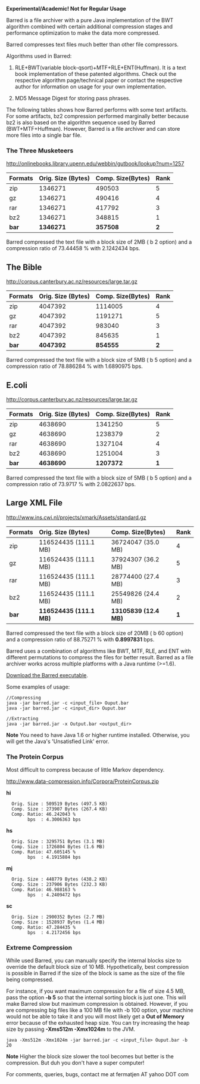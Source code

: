 **Experimental/Academic! Not for Regular Usage**

Barred is a file archiver with a pure Java implementation of the BWT algorithm combined with certain additional compression stages and performance optimization to make the data more compressed.

Barred compresses text files much better than other file compressors.

Algorithms used in Barred:

1. RLE+BWT(variable block-qsort)+MTF+RLE+ENT(Huffman). It is a text book implementation of these patented algorithms. Check out the respective algorithm page/technical paper or contact the respective author for information on usage for your own implementation.

2. MD5 Message Digest for storing pass phrases.

The following tables shows how Barred performs with some text artifacts. For some artifacts, bz2 compression performed marginally better because bz2 is also based on the algorithm sequence used by Barred (BWT+MTF+Huffman). However, Barred is a file archiver and can store more files into a single bar file.



### The Three Musketeers ###
http://onlinebooks.library.upenn.edu/webbin/gutbook/lookup?num=1257

| **Formats** | **Orig. Size (Bytes)** | **Comp. Size(Bytes)** | **Rank** |
|:------------|:-----------------------|:----------------------|:---------|
|zip|1346271|490503| 5 |
|gz|1346271|490416| 4 |
|rar|1346271|417792| 3 |
|bz2|1346271|348815| 1 |
| **bar** | **1346271** | **357508** | **2** |

Barred compressed the text file with a block size of 2MB ( b 2 option) and a compression ratio of 73.44458 % with 2.1242434 bps.

## The Bible ##
http://corpus.canterbury.ac.nz/resources/large.tar.gz

| **Formats** | **Orig. Size (Bytes)** | **Comp. Size(Bytes)** | **Rank** |
|:------------|:-----------------------|:----------------------|:---------|
|zip|4047392|1114005| 4 |
|gz|4047392|1191271| 5 |
|rar|4047392|983040| 3 |
|bz2|4047392|845635| 1 |
| **bar** | **4047392** | **854555** | **2** |

Barred compressed the text file with a block size of 5MB ( b 5 option) and a compression ratio of 78.886284 % with 1.6890975 bps.

## E.coli ##
http://corpus.canterbury.ac.nz/resources/large.tar.gz

| **Formats** | **Orig. Size (Bytes)** | **Comp. Size(Bytes)** | **Rank** |
|:------------|:-----------------------|:----------------------|:---------|
|zip|4638690|1341250| 5 |
|gz|4638690|1238379| 2 |
|rar|4638690|1327104| 4 |
|bz2|4638690|1251004| 3 |
| **bar** | **4638690** | **1207372** | **1** |

Barred compressed the text file with a block size of 5MB ( b 5 option) and a compression ratio of 73.9717 % with 2.0822637 bps.

## Large XML File ##
http://www.ins.cwi.nl/projects/xmark/Assets/standard.gz

| **Formats** | **Orig. Size (Bytes)** | **Comp. Size(Bytes)** | **Rank** |
|:------------|:-----------------------|:----------------------|:---------|
|zip|116524435 (111.1 MB)|36724047 (35.0 MB)| 4 |
|gz|116524435 (111.1 MB)|37924307 (36.2 MB)| 5 |
|rar|116524435 (111.1 MB)|28774400 (27.4 MB)| 3 |
|bz2|116524435 (111.1 MB)|25549826 (24.4 MB)| 2 |
| **bar** | **116524435 (111.1 MB)** | **13105839 (12.4 MB)** | **1** |

Barred compressed the text file with a block size of 20MB ( b 60 option) and a compression ratio of 88.75271 % with **0.8997831** bps.

Barred uses a combination of algorithms like BWT, MTF, RLE, and ENT with different permutations to compress the files for better result. Barred as a file archiver works across multiple platforms with a Java runtime (>=1.6).

[Download the Barred executable](http://barred.googlecode.com/files/barred.jar).

Some examples of usage:

```
//Compressing
java -jar barred.jar -c <input_file> Ouput.bar
java -jar barred.jar -c <input_dir> Ouput.bar

//Extracting
java -jar barred.jar -x Output.bar <output_dir>
```

**Note** You need to have Java 1.6 or higher runtime installed. Otherwise, you will get the Java's 'Unsatisfied Link' error.

### The Protein Corpus ###

Most difficult to compress because of little Markov dependency.

http://www.data-compression.info/Corpora/ProteinCorpus.zip

**hi**

```
  Orig. Size : 509519 Bytes (497.5 KB)
  Comp. Size : 273907 Bytes (267.4 KB)
  Comp. Ratio: 46.242043 %
        bps  : 4.3006363 bps
```

**hs**

```
  Orig. Size : 3295751 Bytes (3.1 MB)
  Comp. Size : 1726804 Bytes (1.6 MB)
  Comp. Ratio: 47.605145 %
        bps  : 4.1915884 bps
```

**mj**

```
  Orig. Size : 448779 Bytes (438.2 KB)
  Comp. Size : 237906 Bytes (232.3 KB)
  Comp. Ratio: 46.988163 %
        bps  : 4.2409472 bps
```

**sc**

```
  Orig. Size : 2900352 Bytes (2.7 MB)
  Comp. Size : 1528937 Bytes (1.4 MB)
  Comp. Ratio: 47.284435 %
        bps  : 4.2172456 bps
```

### Extreme Compression ###

While used Barred, you can manually specify the internal blocks size to override the default block size of 10 MB. Hypothetically, best compression is possible in Barred if the size of the block is same as the size of the file being compressed.

For instance, if you want maximum compression for a file of size 4.5 MB, pass the option **-b 5** so that the internal sorting block is just one. This will make Barred slow but maximum compression is obtained. However, if you are compressing big files like a 100 MB file with -b 100 option, your machine would not be able to take it and you will most likely get a **Out of Memory** error because of the exhausted heap size. You can try increasing the heap size by passing **-Xms512m -Xmx1024m** to the JVM.

```
java -Xms512m -Xmx1024m -jar barred.jar -c <input_file> Ouput.bar -b 20
```

**Note** Higher the block size slower the tool becomes but better is the compression. But duh you don't have a super computer!

For comments, queries, bugs, contact me at fermatjen AT yahoo DOT com

